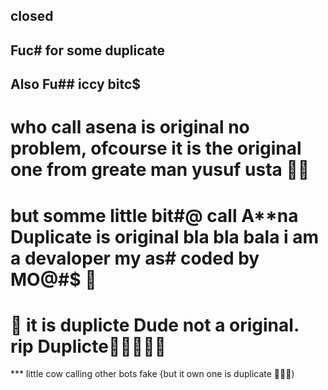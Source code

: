 ## closed
## Fuc# for some duplicate 
## Also Fu## iccy bitc$

# who call asena is original no problem, ofcourse it is the original one from greate man yusuf usta 💪🏻

# but somme little bit#@ call A**na Duplicate  is original bla bla bala i am a devaloper my as# coded by MO@#$ 🐃

# 🤣 it is duplicte Dude not a original. rip Duplicte🤣🤣🤣🤣🤣

*** little cow calling other bots fake {but it own one is duplicate 🤣🤣🤣)

